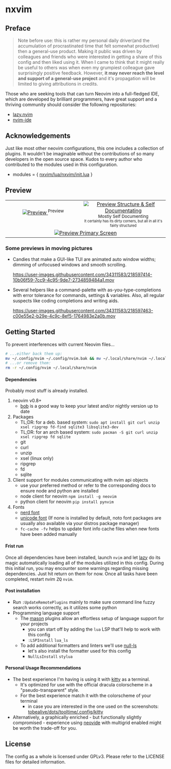 # nxvim

## Preface

> Note before use: this is rather my personal daily driver(and the accumulation of procrastinated time that felt somewhat productive) then a general-use product. Making it public was driven by colleagues and friends who were interested in getting a share of this config and then liked using it. When I came to think that it might really be useful to others was when even my grumpiest colleague gave surprisingly positive feedback. However, **it may never reach the level and support of a general-use project** and it's propagation will be limited to giving attributions in credits.

Those who are seeking tools that can turn Neovim into a full-fledged IDE, which are developed by brilliant programmers, have great support and a thriving community should consider the following repositories:

- [lazy.nvim](https://github.com/folke/lazy.nvim)
- [nvim-ide](https://github.com/ldelossa/nvim-ide)

## Acknowledgements

Just like most other neovim configurations, this one includes a collection of plugins. It wouldn't be imaginable without the contributions of so many developers in the open source space. Kudos to every author who contributed to the modules used in this configuration.

- modules = { [nxvim/lua/nxvim/init.lua](https://github.com/tenxsoydev/nxvim/blob/main/lua/nxvim/init.lua#L17) }

## Preview

<table>
  <tr align="center">
    <td width="400">
    <a target="_blank" href="https://user-images.githubusercontent.com/34311583/218542267-17aec35d-1469-4576-8f75-bec75c976ba9.png">
      <img alt="Preview" src="https://user-images.githubusercontent.com/34311583/218542267-17aec35d-1469-4576-8f75-bec75c976ba9.png">
    </a>
    <sup>Preview</sup><br>
    <sup><sup>&nbsp;</sup></sup>
    </td>
    <td width="400">
    <a target="_blank" href="https://user-images.githubusercontent.com/34311583/218549911-5b302057-1020-426e-87cb-ebb567f18f5c.png">
      <img alt="Preview Structure & Self Documentating" src="https://user-images.githubusercontent.com/34311583/218549911-5b302057-1020-426e-87cb-ebb567f18f5c.png">
    </a>
    <sup>Mostly Self Documenting</sup><br>
    <sup><sup>It certainly has its dirty corners, but all in all it's fairly structured</sup></sup>
    </td>
  </tr>
  <tr />
  <tr align="center">
    <td colspan="2">
    <a target="_blank" href="https://user-images.githubusercontent.com/34311583/218537322-e340b834-eb62-44f4-b991-4cabffd71010.png">
      <img alt="Preview Primary Screen" src="https://user-images.githubusercontent.com/34311583/218537322-e340b834-eb62-44f4-b991-4cabffd71010.png">
    </a>
    </td>
  </tr>
</table>

### Some previews in moving pictures

- Candies that make a GUI-like TUI are animated auto window widths; dimming of unfocused windows and smooth scrolling.

  https://user-images.githubusercontent.com/34311583/218597414-10b06f59-7cc9-4c95-9de7-2734859484a1.mov

- Several helpers like a command-palette with as-you-type-completions with error tolerance for commands, settings & variables. Also, all regular suspects like coding completions and writing aids.

  https://user-images.githubusercontent.com/34311583/218597463-c00e55e2-b29e-4c9c-8ef5-1764983e2a0b.mov

## Getting Started

To prevent interferences with current Neovim files...

```sh
# ...either back them up:
mv ~/.config/nvim ~/.config/nvim.bak && mv ~/.local/share/nvim ~/.local/share/nvim.bak
# ...or remove them:
rm -r ~/.config/nvim ~/.local/share/nvim
```

#### Dependencies

Probably most stuff is already installed.

1. neovim v0.8+
   - <a target="_blank" href="https://github.com/MordechaiHadad/bob">bob</a> is a good way to keep your latest and/or nightly version up to date
2. Packages
   - TL;DR: for a deb. based system: `sudo apt install git curl unzip xsel ripgrep fd-find sqlite3 libsqlite3-dev`
   - TL;DR: for an arch based system: `sudo pacman -S git curl unzip xsel ripgrep fd sqlite`
   - git
   - curl
   - unzip
   - xsel (linux only)
   - ripgrep
   - fd
   - sqlite
3. Client support for modules communicating with nvim api objects
   - use your preferred method or refer to the corresponding docs to ensure node and python are installed
   - node client for neovim `npm install -g neovim`
   - python client for neovim `pip install pynvim`
4. Fonts
   - <a target="_blank" href="https://github.com/ryanoasis/nerd-fonts/#patched-fonts">nerd font</a>
   - <a target="_blank" href="https://github.com/googlefonts/noto-emoji">unicode font</a> (If none is installed by default, noto font packages are usually also available via your distros package manager)
   - `fc-cache -fv` helps to update font info cache files when new fonts have been added manually

#### Frist run

Once all dependencies have been installed, launch `nvim` and let <a target="_blank" href="https://github.com/folke/lazy.nvim">lazy</a> do its magic automatically loading all of the modules utilized in this config.
During this initial run, you may encounter some warnings regarding missing dependencies. Just hit return on them for now. Once all tasks have been completed, restart nvim <kbd>ZQ</kbd> `nvim`.

#### Post installation

- Run `:UpdateRemotePlugins` mainly to make sure command line fuzzy search works correctly, as it utilizes some python
- Programming language support
  - The <a target="_blank" href="https://github.com/williamboman/mason-lspconfig.nvim">mason</a> plugins allow an effortless setup of language support for your projects
    - you can start off by adding the `lua` LSP that'll help to work with this config
    - `:LSPInstall` `lua_ls`
  - To add additional formatters and linters we'll use <a target="_blank" href="https://github.com/jose-elias-alvarez/null-ls.nvim">null-ls</a>
    - let's also install the formatter used for this config
    - `NullLsInstall` `stylua`

#### Personal Usage Recommendations

- The best experience I'm having is using it with [kitty](https://github.com/kovidgoyal/kitty) as a terminal.
  - It's optimized for use with the official dracula colorscheme in a "pseudo-transparent" style.
  - For the best experience match it with the colorscheme of your terminal
    - in case you are interested in the one used on the screenshots: <a target="_blank" href="https://github.com/tobealive/dots/tree/tooltime/.config/kitty">tobealive/dots/tooltime/.config/kitty</a>
- Alternatively, a graphically enriched - but functionally slightly compromised - experience using [neovide](https://github.com/neovide/neovide/) with multigrid enabled might be worth the trade-off for you.

## License

The config as a whole is licensed under GPLv3. Please refer to the LICENSE files for detailed information.
